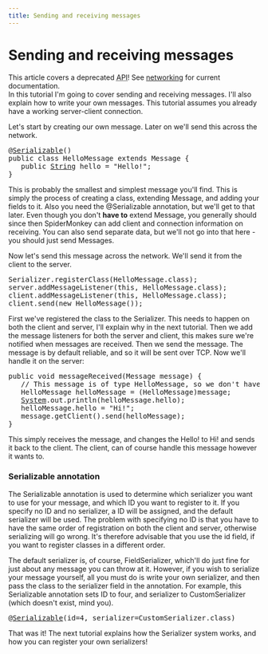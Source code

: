 ```yaml
---
title: Sending and receiving messages
---
```

<h1 class="sectionedit1" id="sending_and_receiving_messages">Sending and receiving messages</h1>
<div class="level1">

<p>
</p><p></p><div class="notewarning">This article covers a deprecated <abbr title="Application Programming Interface">API</abbr>! See <a href="/jme3/advanced/networking.html" class="wikilink1" title="jme3:advanced:networking">networking</a> for current documentation.
</div>
In this tutorial I'm going to cover sending and receiving messages. I'll also explain how to write your own messages. This tutorial assumes you already have a working server-client connection.


<p>
Let's start by creating our own message. Later on we'll send this across the network.
</p>
<pre class="code java">@<a href="http://www.google.com/search?hl=en&amp;q=allinurl%3Adocs.oracle.com+javase+docs+api+serializable"><span class="kw3">Serializable</span></a><span class="br0">(</span><span class="br0">)</span>
<span class="kw1">public</span> <span class="kw1">class</span> HelloMessage <span class="kw1">extends</span> Message <span class="br0">{</span>
   <span class="kw1">public</span> <a href="http://www.google.com/search?hl=en&amp;q=allinurl%3Adocs.oracle.com+javase+docs+api+string"><span class="kw3">String</span></a> hello <span class="sy0">=</span> <span class="st0">"Hello!"</span><span class="sy0">;</span>
<span class="br0">}</span></pre>

<p>
This is probably the smallest and simplest message you'll find. This is simply the process of creating a class, extending Message, and adding your fields to it. Also you need the @Serializable annotation, but we'll get to that later. Even though you don't <strong>have to</strong> extend Message, you generally should since then SpiderMonkey can add client and connection information on receiving. You can also send separate data, but we'll not go into that here - you should just send Messages.
</p>

<p>
Now let's send this message across the network. We'll send it from the client to the server.
</p>
<pre class="code java">Serializer.<span class="me1">registerClass</span><span class="br0">(</span>HelloMessage.<span class="kw1">class</span><span class="br0">)</span><span class="sy0">;</span>
server.<span class="me1">addMessageListener</span><span class="br0">(</span><span class="kw1">this</span>, HelloMessage.<span class="kw1">class</span><span class="br0">)</span><span class="sy0">;</span>
client.<span class="me1">addMessageListener</span><span class="br0">(</span><span class="kw1">this</span>, HelloMessage.<span class="kw1">class</span><span class="br0">)</span><span class="sy0">;</span>
client.<span class="me1">send</span><span class="br0">(</span><span class="kw1">new</span> HelloMessage<span class="br0">(</span><span class="br0">)</span><span class="br0">)</span><span class="sy0">;</span> </pre>

<p>
First we've registered the class to the Serializer. This needs to happen on both the client and server, I'll explain why in the next tutorial. Then we add the message listeners for both the server and client, this makes sure we're notified when messages are received. Then we send the message. The message is by default reliable, and so it will be sent over TCP. Now we'll handle it on the server:
</p>
<pre class="code java"><span class="kw1">public</span> <span class="kw4">void</span> messageReceived<span class="br0">(</span>Message message<span class="br0">)</span> <span class="br0">{</span>
   <span class="co1">// This message is of type HelloMessage, so we don't have to check.</span>
   HelloMessage helloMessage <span class="sy0">=</span> <span class="br0">(</span>HelloMessage<span class="br0">)</span>message<span class="sy0">;</span>
   <a href="http://www.google.com/search?hl=en&amp;q=allinurl%3Adocs.oracle.com+javase+docs+api+system"><span class="kw3">System</span></a>.<span class="me1">out</span>.<span class="me1">println</span><span class="br0">(</span>helloMessage.<span class="me1">hello</span><span class="br0">)</span><span class="sy0">;</span>
   helloMessage.<span class="me1">hello</span> <span class="sy0">=</span> <span class="st0">"Hi!"</span><span class="sy0">;</span>
   message.<span class="me1">getClient</span><span class="br0">(</span><span class="br0">)</span>.<span class="me1">send</span><span class="br0">(</span>helloMessage<span class="br0">)</span><span class="sy0">;</span>
<span class="br0">}</span></pre>

<p>
This simply receives the message, and changes the Hello! to Hi! and sends it back to the client. The client, can of course handle this message however it wants to.
</p>

</div>
<!-- EDIT1 SECTION "Sending and receiving messages" [1-2217] -->
<h3 class="sectionedit2" id="serializable_annotation">Serializable annotation</h3>
<div class="level3">

<p>
The Serializable annotation is used to determine which serializer you want to use for your message, and which ID you want to register to it. If you specify no ID and no serializer, a ID will be assigned, and the default serializer will be used. The problem with specifying no ID is that you have to have the same order of registration on both the client and server, otherwise serializing will go wrong. It's therefore advisable that you use the id field, if you want to register classes in a different order.
</p>

<p>
The default serializer is, of course, FieldSerializer, which'll do just fine for just about any message you can throw at it. However, if you wish to serialize your message yourself, all you must do is write your own serializer, and then pass the class to the serializer field in the annotation. For example, this Serializable annotation sets ID to four, and serializer to CustomSerializer (which doesn't exist, mind you).
</p>
<pre class="code java">@<a href="http://www.google.com/search?hl=en&amp;q=allinurl%3Adocs.oracle.com+javase+docs+api+serializable"><span class="kw3">Serializable</span></a><span class="br0">(</span>id<span class="sy0">=</span><span class="nu0">4</span>, serializer<span class="sy0">=</span>CustomSerializer.<span class="kw1">class</span><span class="br0">)</span></pre>

<p>
That was it! The next tutorial explains how the Serializer system works, and how you can register your own serializers!
</p>

</div>
<!-- EDIT2 SECTION "Serializable annotation" [2218-] -->
